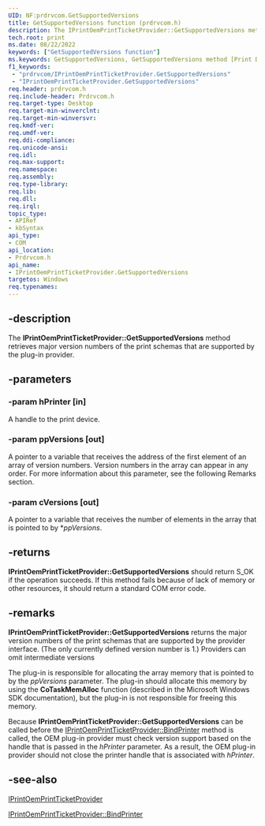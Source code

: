 ```yaml
---
UID: NF:prdrvcom.GetSupportedVersions
title: GetSupportedVersions function (prdrvcom.h)
description: The IPrintOemPrintTicketProvider::GetSupportedVersions method retrieves major version numbers of the print schemas that are supported by the plug-in provider.
tech.root: print
ms.date: 08/22/2022
keywords: ["GetSupportedVersions function"]
ms.keywords: GetSupportedVersions, GetSupportedVersions method [Print Devices], GetSupportedVersions method [Print Devices],IPrintOemPrintTicketProvider interface, IPrintOemPrintTicketProvider interface [Print Devices],GetSupportedVersions method, IPrintOemPrintTicketProvider::GetSupportedVersions, prdrvcom/IPrintOemPrintTicketProvider::GetSupportedVersions, print.IPrintOemPrintTicketProvider_getsupportedversions, print_ticket-package_3c9ed7b7-a38f-49b2-a7fc-7fc78aa39a27.xml
f1_keywords:
 - "prdrvcom/IPrintOemPrintTicketProvider.GetSupportedVersions"
 - "IPrintOemPrintTicketProvider.GetSupportedVersions"
req.header: prdrvcom.h
req.include-header: Prdrvcom.h
req.target-type: Desktop
req.target-min-winverclnt: 
req.target-min-winversvr: 
req.kmdf-ver: 
req.umdf-ver: 
req.ddi-compliance: 
req.unicode-ansi: 
req.idl: 
req.max-support: 
req.namespace: 
req.assembly: 
req.type-library: 
req.lib: 
req.dll: 
req.irql: 
topic_type:
- APIRef
- kbSyntax
api_type:
- COM
api_location:
- Prdrvcom.h
api_name:
- IPrintOemPrintTicketProvider.GetSupportedVersions
targetos: Windows
req.typenames: 
---
```


## -description

The **IPrintOemPrintTicketProvider::GetSupportedVersions** method retrieves major version numbers of the print schemas that are supported by the plug-in provider.

## -parameters

### -param hPrinter [in]

A handle to the print device.

### -param ppVersions [out]

A pointer to a variable that receives the address of the first element of an array of version numbers. Version numbers in the array can appear in any order. For more information about this parameter, see the following Remarks section.

### -param cVersions [out]

A pointer to a variable that receives the number of elements in the array that is pointed to by **ppVersions*.

## -returns

**IPrintOemPrintTicketProvider::GetSupportedVersions** should return S_OK if the operation succeeds. If this method fails because of lack of memory or other resources, it should return a standard COM error code.

## -remarks

**IPrintOemPrintTicketProvider::GetSupportedVersions** returns the major version numbers of the print schemas that are supported by the provider interface. (The only currently defined version number is 1.) Providers can omit intermediate versions

The plug-in is responsible for allocating the array memory that is pointed to by the *ppVersions* parameter. The plug-in should allocate this memory by using the **CoTaskMemAlloc** function (described in the Microsoft Windows SDK documentation), but the plug-in is not responsible for freeing this memory.

Because **IPrintOemPrintTicketProvider::GetSupportedVersions** can be called before the [IPrintOemPrintTicketProvider::BindPrinter](../prcomoem/nf-prcomoem-iprintoemprintticketprovider-bindprinter.md) method is called, the OEM plug-in provider must check version support based on the handle that is passed in the *hPrinter* parameter. As a result, the OEM plug-in provider should not close the printer handle that is associated with *hPrinter*.

## -see-also

[IPrintOemPrintTicketProvider](../prcomoem/nn-prcomoem-iprintoemprintticketprovider.md)

[IPrintOemPrintTicketProvider::BindPrinter](../prcomoem/nf-prcomoem-iprintoemprintticketprovider-bindprinter.md)
